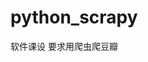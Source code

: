 <!--
 * @Descripttion: 
 * @version: 
 * @Author: zicong
 * @Date: 2020-12-07 20:32:13
 * @LastEditors: zicong
 * @LastEditTime: 2020-12-07 20:38:13
-->
# python_scrapy
软件课设 要求用爬虫爬豆瓣
